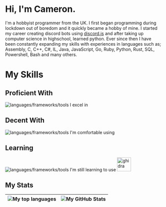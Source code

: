 # Hi, I'm Cameron.
I'm a hobbyist programmer from the UK. I first began programming during lockdown out of boredom and it quickly became a hobby of mine. I started my career creating discord bots using [discord.js](https://discord.js.org/) and after taking up computer science in highschool, learned python. Ever since then I have been constantly expanding my skills with experiences in languages such as; Assembly, C, C++, C#, IL, Java, JavaScript, Go, Ruby, Python, Rust, SQL, Powershell, Bash and many others.

# My Skills

## Proficient With
![languages/frameworks/tools I excel in](https://skillicons.dev/icons?i=cs,dotnet,python,linux,debian,windows,vscode,rider,pycharm,idea,webstorm,figma,github&theme=light)

## Decent With
![languages/frameworks/tools I'm comfortable using](https://skillicons.dev/icons?i=c,cpp,javascript,typescript,scss,css,html,git,bun,deno,npm,java,powershell,visualstudio,neovim&theme=light)

## Learning
![languages/frameworks/tools I'm still learning to use](https://skillicons.dev/icons?i=wasm,docker,go,rust,ruby,react,pkl,zig,qt,htmx,cmake,bash&theme=light)
<img src="https://github.com/NationalSecurityAgency/ghidra/raw/refs/heads/master/Ghidra/RuntimeScripts/Windows/support/ghidra.ico" alt="ghidra" width="45px">

## My Stats

|![My top languages](https://github-readme-stats.vercel.app/api/top-langs/?username=Auxy6858&show_icons=true&title_color=4F8CC9&text_color=9f9f9f&bg_color=00000000&hide_border=true&icon_color=00000000&count_private=true)|![My GitHub Stats](https://github-readme-stats.vercel.app/api?username=Auxy6858&show_icons=true&title_color=4F8CC9&text_color=9f9f9f&bg_color=00000000&hide_border=true&icon_color=4F8CC9&count_private=true&show_icons=true)|
|-|-|
